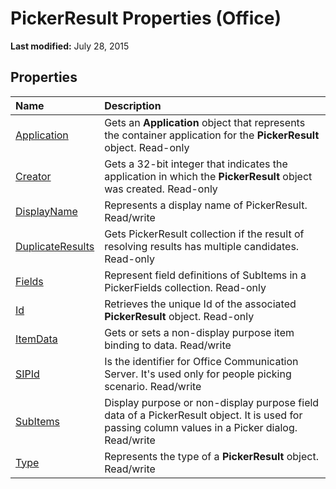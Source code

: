 
# PickerResult Properties (Office)

 **Last modified:** July 28, 2015


## Properties



|**Name**|**Description**|
|:-----|:-----|
| [Application](6c5cfb43-8c2c-47c5-38a7-60688420c862.md)|Gets an  **Application** object that represents the container application for the **PickerResult** object. Read-only|
| [Creator](ffc2b93f-d4db-582c-6b20-d7b9a6929cf8.md)|Gets a 32-bit integer that indicates the application in which the  **PickerResult** object was created. Read-only|
| [DisplayName](2d6e3e75-b088-b66c-20f4-d8e1d7566046.md)|Represents a display name of PickerResult. Read/write|
| [DuplicateResults](5f08ff79-faf7-cc6d-45d5-3ed1d32a5e02.md)|Gets PickerResult collection if the result of resolving results has multiple candidates. Read-only|
| [Fields](c4be996c-cb3d-cdd4-3cc7-34f502fef4b8.md)|Represent field definitions of SubItems in a PickerFields collection. Read-only|
| [Id](aed3a8be-416d-757d-7fee-d22a96d8295f.md)|Retrieves the unique Id of the associated  **PickerResult** object. Read-only|
| [ItemData](e5fd2078-0ab2-eab2-8c97-093b441ccd41.md)|Gets or sets a non-display purpose item binding to data. Read/write|
| [SIPId](b1442592-1a6c-4f30-5242-2f2c080a6e46.md)|Is the identifier for Office Communication Server. It's used only for people picking scenario. Read/write|
| [SubItems](a728f398-4d67-49cc-9ae8-6b14f1923e34.md)|Display purpose or non-display purpose field data of a PickerResult object. It is used for passing column values in a Picker dialog. Read/write|
| [Type](e7e0356a-7d21-c9f4-81f3-4ac096c5ab4f.md)|Represents the type of a  **PickerResult** object. Read/write|
